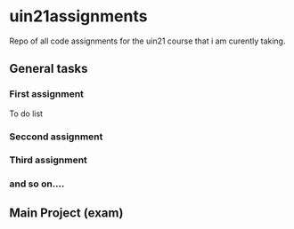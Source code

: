# uin21assignments
Repo of all code assignments for the uin21 course that i am curently 
taking.

## General tasks

### First assignment
To do list

### Seccond assignment

### Third assignment

### and so on.... 

## Main Project (exam)
